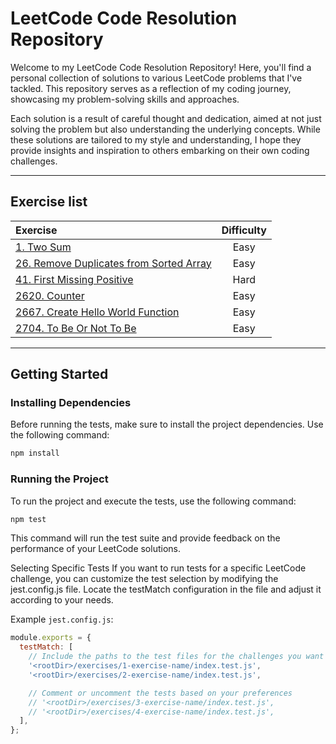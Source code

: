 # LeetCode Code Resolution Repository

Welcome to my LeetCode Code Resolution Repository! Here, you'll find a personal collection of solutions to various LeetCode problems that I've tackled. This repository serves as a reflection of my coding journey, showcasing my problem-solving skills and approaches.

Each solution is a result of careful thought and dedication, aimed at not just solving the problem but also understanding the underlying concepts. While these solutions are tailored to my style and understanding, I hope they provide insights and inspiration to others embarking on their own coding challenges.

---
## Exercise list
| Exercise                                                                                                                                   | Difficulty |
| :---                                                                                                                                       | :---: |
| [1. Two Sum](https://github.com/devmatsu/leetcode/tree/main/exercises/1-two-sum)                                                           | Easy |
| [26. Remove Duplicates from Sorted Array](https://github.com/devmatsu/leetcode/tree/main/exercises/26-remove-duplicates-from-sorted-array) | Easy |
| [41. First Missing Positive](https://github.com/devmatsu/leetcode/tree/main/exercises/41-first-missing-positive)                           | Hard |
| [2620. Counter](https://github.com/devmatsu/leetcode/tree/main/exercises/2620-counter)                                                     | Easy |
| [2667. Create Hello World Function](https://github.com/devmatsu/leetcode/tree/main/exercises/2667-create-hello-world-function)             | Easy |
| [2704. To Be Or Not To Be](https://github.com/devmatsu/leetcode/tree/main/exercises/2704-to-be-or-not-to-be)                               | Easy |


---
## Getting Started

### Installing Dependencies

Before running the tests, make sure to install the project dependencies. Use the following command:

```bash
npm install
```

### Running the Project

To run the project and execute the tests, use the following command:

```bash
npm test
```

This command will run the test suite and provide feedback on the performance of your LeetCode solutions.

Selecting Specific Tests
If you want to run tests for a specific LeetCode challenge, you can customize the test selection by modifying the jest.config.js file. Locate the testMatch configuration in the file and adjust it according to your needs.

Example ```jest.config.js```:

````js
module.exports = {
  testMatch: [
    // Include the paths to the test files for the challenges you want to run
    '<rootDir>/exercises/1-exercise-name/index.test.js',
    '<rootDir>/exercises/2-exercise-name/index.test.js',

    // Comment or uncomment the tests based on your preferences
    // '<rootDir>/exercises/3-exercise-name/index.test.js',
    // '<rootDir>/exercises/4-exercise-name/index.test.js',
  ],
};
````
